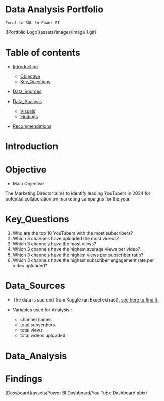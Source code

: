 # Data Analysis Portfolio
    Excel to SQL to Power BI 

![Portfolio Logo](assets/images/Image 1.gif)
    
# Table of contents 
- [Introduction](#Introduction)
    - [Objective](#Objective)
    - [Key_Questions](#Key_Questions)
- [Data_Sources](#Data_Sources)

- [Data_Analysis](#Data_Analysis)
    - [Visuals](#Visuals)
    - [Findings](#Findings)
 
- [Recommendations](#Recommendations)


# Introduction

# Objective
- Main Objective

The Marketing Director aims to identify leading YouTubers in 2024 for potential collaboration on marketing campaigns for the year.


# Key_Questions
1. Who are the top 10 YouTubers with the most subscribers?
2. Which 3 channels have uploaded the most videos?
3. Which 3 channels have the most views?
4. Which 3 channels have the highest average views per video?
5. Which 3 channels have the highest views per subscriber ratio?
6. Which 3 channels have the highest subscriber engagement rate per video uploaded?
 

# Data_Sources
- The data is sourced from Kaggle (an Excel extract), [see here to find it.](https://www.kaggle.com/datasets/bhavyadhingra00020/top-100-social-media-influencers-2024-countrywise?resource=download)

- Variables used for Analysis :
    - channel names
    - total subscribers
    - total views
    - total videos uploaded
 
 
# Data_Analysis
# Findings
[Dassboard](assets/Power BI Dashboard/You Tube Dashboard.pbix)















 
  



  
